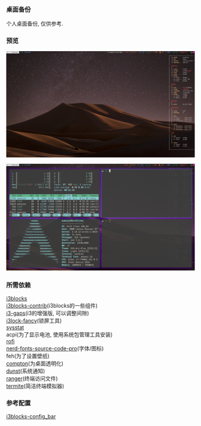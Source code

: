 ### 桌面备份
个人桌面备份, 仅供参考.

### 预览

![](https://github.com/0x1un/SavaImg/raw/master/Desktop/2018-11-10_20-48.png)  


![](https://github.com/0x1un/SavaImg/raw/master/Desktop/2019-01-02_13-39.png)

### 所需依赖

[i3blocks](https://github.com/vivien/i3blocks)  
[i3blocks-contrib](https://github.com/vivien/i3blocks-contrib)(i3blocks的一些组件)  
[i3-gaps](https://github.com/Airblader/i3)(i3的增强版, 可以调整间隙)  
[i3lock-fancy](https://github.com/meskarune/i3lock-fancy)(锁屏工具)  
[sysstat](https://github.com/sysstat/sysstat)  
acpi(为了显示电池, 使用系统包管理工具安装)  
[rofi](https://github.com/DaveDavenport/rofi)  
[nerd-fonts-source-code-pro](https://github.com/ryanoasis/nerd-fonts)(字体/图标)  
feh(为了设置壁纸)  
[compton](https://github.com/chjj/compton)(为桌面透明化)  
[dunst](https://github.com/dunst-project/dunst)(系统通知)  
[ranger](https://github.com/ranger/ranger)(终端访问文件)  
[termite](https://github.com/thestinger/termite)(简洁终端模拟器)

### 参考配置
[i3blocks-config_bar](https://github.com/da-edra/dotfiles)
